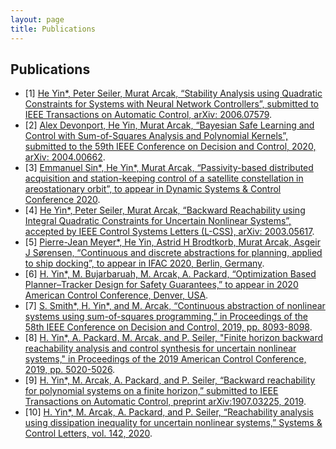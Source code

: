 ```yaml
---
layout: page
title: Publications
---
```


## Publications

* [1] [He Yin*, Peter Seiler, Murat Arcak, “Stability Analysis using Quadratic Constraints for Systems with Neural Network Controllers”, submitted to IEEE Transactions on Automatic Control, arXiv: 2006.07579](here).
* [2] [Alex Devonport, He Yin, Murat Arcak, “Bayesian Safe Learning and Control with Sum-of-Squares Analysis and Polynomial Kernels”, submitted to the 59th IEEE Conference on Decision and Control, 2020, arXiv: 2004.00662](here).
* [3] [Emmanuel Sin*, He Yin*, Murat Arcak, “Passivity-based distributed acquisition and station-keeping control of a satellite constellation in areostationary orbit”, to appear in Dynamic Systems & Control Conference 2020]().
* [4] [He Yin*, Peter Seiler, Murat Arcak, “Backward Reachability using Integral Quadratic Constraints for Uncertain Nonlinear Systems”, accepted by IEEE Control Systems Letters (L-CSS), arXiv: 2003.05617]().
* [5] [Pierre-Jean Meyer*, He Yin, Astrid H Brodtkorb, Murat Arcak, Asgeir J Sørensen, “Continuous and discrete abstractions for planning, applied to ship docking”, to appear in IFAC 2020, Berlin, Germany]().
* [6] [H. Yin*, M. Bujarbaruah, M. Arcak, A. Packard, “Optimization Based Planner–Tracker Design for Safety Guarantees,” to appear in 2020 American Control Conference, Denver, USA]().
* [7] [S. Smith*, H. Yin*, and M. Arcak, “Continuous abstraction of nonlinear systems using sum-of-squares programming,” in Proceedings of the 58th IEEE Conference on Decision and Control, 2019, pp. 8093-8098]().
* [8] [H. Yin*, A. Packard, M. Arcak, and P. Seiler, "Finite horizon backward reachability analysis and control synthesis for uncertain nonlinear systems," in Proceedings of the 2019 American Control Conference, 2019, pp. 5020-5026]().
* [9] [H. Yin*, M. Arcak, A. Packard, and P. Seiler, “Backward reachability for polynomial systems on a finite horizon,” submitted to IEEE Transactions on Automatic Control, preprint arXiv:1907.03225, 2019]().
* [10] [H. Yin*, M. Arcak, A. Packard, and P. Seiler, “Reachability analysis using dissipation inequality for uncertain nonlinear systems,” Systems & Control Letters, vol. 142, 2020](hrer).
